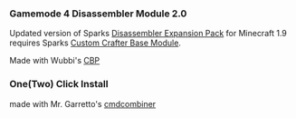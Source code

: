### Gamemode 4 Disassembler Module 2.0
Updated version of Sparks [Disassembler Expansion Pack](https://www.gm4.co/gamemode4/#viewModule30) for Minecraft 1.9
requires Sparks [Custom Crafter Base Module](https://www.gm4.co/gamemode4/#viewModule22).

Made with Wubbi's [CBP](http://zipkrowd.com/tools.htm#cbp)

### One(Two) Click Install
made with Mr. Garretto's [cmdcombiner](http://mrgarretto.com/cmdcombiner)
